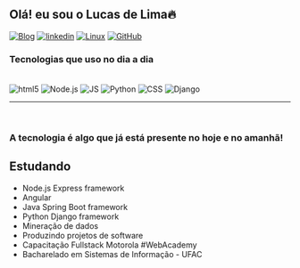 ## Olá! eu sou o Lucas de Lima🔥

[![Blog](https://img.shields.io/badge/Gmail-D14836?style=for-the-badge&logo=gmail&logoColor=white)](lucasufac2018@gmail.com) [![linkedin](https://img.shields.io/badge/LinkedIn-0077B5?style=for-the-badge&logo=linkedin&logoColor=white)](https://www.linkedin.com/in/lucas-de-lima-chaves-9278b698/) [![Linux](https://img.shields.io/badge/Linux-FCC624?style=for-the-badge&logo=linux&logoColor=black)]() [![GitHub](https://img.shields.io/badge/GitHub-100000?style=for-the-badge&logo=github&logoColor=white)](hhttps://github.com/gitlucaslima) 


### Tecnologias que uso no dia a dia

<div style="display: inline_block"><br>
    <img align="center" alt="html5" src="https://img.shields.io/badge/HTML5" />
    <img align="center" alt="Node.js" src="https://img.shields.io/badge/Node.js-43853D?style=for-the-badge&logo=node.js&logoColor=white" />
    <img align="center" alt="JS" src="https://img.shields.io/badge/JavaScript-F7DF1E?style=for-the-badge&logo=javascript&logoColor=black" />
    <img align="center" alt="Python" src="https://img.shields.io/badge/Python-14354C?style=for-the-badge&logo=python&logoColor=white" />
    <img align="center" alt="CSS" src="https://img.shields.io/badge/CSS3-1572B6?style=for-the-badge&logo=css3&logoColor=white" />
    <img align="center" alt="Django" src="https://img.shields.io/badge/Django-092E20?style=for-the-badge&logo=django&logoColor=white" />
</div>
<hr>
<br>

### A tecnologia é algo que já está presente no hoje e no amanhã!

## Estudando
- Node.js Express framework
- Angular
- Java Spring Boot framework
- Python Django framework
- Mineração de dados
- Produzindo projetos de software
- Capacitação Fullstack Motorola #WebAcademy
- Bacharelado em Sistemas de Informação - UFAC
